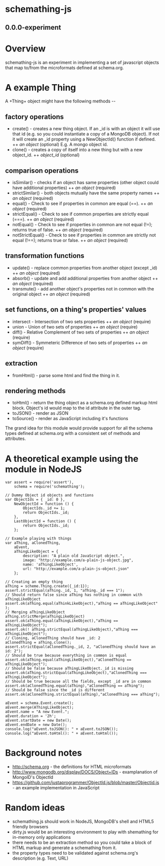 schemathing-js
========
0.0.0-experiment
----------------

# Overview

schemathing-js is an experiment in implementing a set of javascript objects that map to/from the microformats defined at schema.org.

# A example Thing

A +Thing+ object might have the following methods --

## factory operations

* create() - creates a new thing object. If an _id is with an object it will use that id (e.g. so you could instantiate a copy of a MongoDB object). If not it will create an _id property using a NewObjectId() function if defined.
++ _an object_ (optional) E.g. A mongo object id.
* clone() - creates a copy of itself into a new thing but with a new object_id.
++ _object_id_ (optional)

## comparison operations

* isSimilar() - checks if an object has same properties (other object could have additional properties)
++ _an object_ (required)
* strictSimilar() - both objects mutually have the same property names
++ _an object_ (required)
* equal() - Check to see if properties in common are equal (==).
++ _an object_ (required)
* strictEqual() - Check to see if common properties are strictly equal (===).
++ _an object_ (required)
* notEqual() - Check to see if properties in common are not equal (!=); returns true of false.
++ _an object_ (required)
* notStrictEqual() - Check to see if properties in common are strictly not equal (!==); returns true or false.
++ _an object_ (required)

## transformation functions

* update() - replace common properties from another object (except _id)
++ _an object_ (required)
* absorb() - update and add additional properties from another object
++ _an object_ (required)
* transmute() - add another object's properties not in common with the original object
++ _an object_ (required)

## set functions, on a thing's properties' values

* intersect - Intersection of two sets properties
++ _an object_ (require)
* union - Union of two sets of properties
++ _an object_ (require)
* diff() - Relative Complement of two sets of properties
++ _an object_ (require)
* symDiff() - Symmeteric Difference of two sets of properties
++ _an object_ (require)

## extraction

* fromHtml() - parse some html and find the thing in it.

## rendering methods

* toHtml() - return the thing object as a schema.org defined markup html block. Object's id would map to the id attribute in the outer tag.
* toJSON() - render as JSON
* toSource() - render as JavaScript including it's functions

The grand idea for this module would provide support for all the schema types defined at schema.org with a consistent set of methods and attributes.

# A theoretical example using the module in NodeJS

    var assert = require('assert'),
    	schema = require('schemathing');
    
    // Dummy Object id objects and functions
    var ObjectIds = { _id: 0 },
    	NewObjectId = function () {
    		ObjectIds._id += 1;
    		return ObjectIds._id;
    	},
    	LastObjectId = function () {
    		return ObjectIds._id;
    	};

	// Example playing with things
    var aThing, aClonedThing,
    	aEvent, 
    	aThingLikeObject = {
    		description: "A plain old JavaScript object.",
			image: "http://example.com/a-plain-js-object.jpg",
			name: 'aThingLikeObject',
			url: "http://example.com/a-plain-js-object.json"
    	};
    
    // Creating an empty thing
    aThing = scheme.Thing.create({_id:1});
    assert.strictEqual(aThing._id, 1, "aThing._id === 1");
    // Should return false since aThing has nothing in common with aThingLikeObject
    assert.ok(aThing.equal(aThinkLikeObject),"aThing == aThingLikeObject" );
    // Merging aThingLikeObject
    aThing.strictMerge(aThingLikeObject)
    assert.ok(aThing.equal(aThingLikeObject),"aThing == aThingLikeObject");
    assert.ok(! aThing.strictEqual(aThingLikeObject),"aThing === aThingLikeObject");
    // Cloning, aClonedThing should have _id: 2
    aClonedThing = aThing.clone();
    assert.strictEqual(aClonedThing._id, 2, "aClonedThing should have an id: 2");
    // Should be true because everything in common is equal
    assert.ok(aThing.equal(aThingLikeObject),"aClonedThing == aThingLikeObject");
    // Should be false because aThingLikeObject._id is missing
    assert.ok(aThing.strictEqual(aThingLikeObject),"aClonedThing === aThingLikeObject");
    // Should be true because all the fields, except _id are in common
    assert.ok(aClonedThing.equal(aThing),"aClonedThing == aThing");
    // Should be false since the _id is different
    assert.ok(aClonedThing.strictEqual(aThing),"aClonedThing === aThing");

 	aEvent = schema.Event.create();
 	aEvent.merge(AThingLikeObject);
 	aEvent.name = "A new Event.";
 	aEvent.duration = '2h';
 	aEvent.startDate = new Date();
 	aEvent.endDate = new Date();
 	console.log("aEvent.toJSON(): " + aEvent.toJSON());
 	console.log("aEvent.toHtml(): " + aEvent.toHtml());

	
# Background notes

* http://schema.org - the definitions for HTML microformats
* http://www.mongodb.org/display/DOCS/Object+IDs - examplanation of MongoID's ObjectId
* https://github.com/justaprogrammer/ObjectId.js/blob/master/Objectid.js - an example implementation in JavaScript

# Random ideas

* schemathing.js should work in NodeJS, MongoDB's shell and HTML5 friendly browsers
* dirty.js would be an interesting environment to play with shemathing for in-memory only applications
* there needs to be an extraction method so you could take a block of HTML markup and generate a schemathing from it.
* the property types need to be validated against schema.org's description (e.g. Text, URL)




